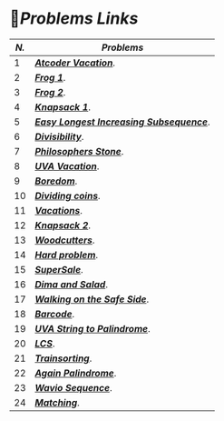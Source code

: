 # :pushpin:***Problems Links***
|***N.***| ***Problems***|
|---| --------|
|1| [***Atcoder Vacation***](https://atcoder.jp/contests/dp/tasks/dp_c?lang=en).|
|2| [***Frog 1***](https://atcoder.jp/contests/dp/tasks/dp_a?lang=en).|
|3| [***Frog 2***](https://atcoder.jp/contests/dp/tasks/dp_b?lang=en).|
|4| [***Knapsack 1***](https://atcoder.jp/contests/dp/tasks/dp_d?lang=en).|
|5| [***Easy Longest Increasing Subsequence***](https://www.spoj.com/problems/ELIS/en/).|
|6|[***Divisibility***](https://onlinejudge.org/index.php?option=com_onlinejudge&Itemid=8&page=show_problem&problem=977).|
|7| [***Philosophers Stone***](https://www.spoj.com/problems/BYTESM2/en/).|
|8| [***UVA Vacation***](https://onlinejudge.org/index.php?option=com_onlinejudge&Itemid=8&page=show_problem&problem=1133).|
|9| [***Boredom***](https://codeforces.com/problemset/problem/456/C ).|
|10| [***Dividing coins***](https://onlinejudge.org/index.php?option=com_onlinejudge&Itemid=8&page=show_problem&problem=503).|
|11| [***Vacations***](https://codeforces.com/problemset/problem/699/C).|
|12| [***Knapsack 2***](https://atcoder.jp/contests/dp/tasks/dp_e?lang=en ).|
|13| [***Woodcutters***](https://codeforces.com/contest/545/problem/C).|
|14| [***Hard problem***](https://codeforces.com/contest/706/problem/C).|
|15| [***SuperSale***](https://onlinejudge.org/index.php?option=com_onlinejudge&Itemid=8&page=show_problem&problem=1071).|
|16| [***Dima and Salad***](https://codeforces.com/contest/366/problem/C ).|
|17| [***Walking on the Safe Side***](https://onlinejudge.org/index.php?option=com_onlinejudge&Itemid=8&page=show_problem&problem=766).|
|18| [***Barcode***](https://codeforces.com/problemset/problem/225/C).|
|19| [***UVA String to Palindrome***](https://onlinejudge.org/index.php?option=com_onlinejudge&Itemid=8&page=show_problem&problem=1680).|
|20| [***LCS***](https://atcoder.jp/contests/dp/tasks/dp_f).|
|21| [***Trainsorting***](https://onlinejudge.org/index.php?option=com_onlinejudge&Itemid=8&page=show_problem&problem=2451).|
|22| [***Again Palindrome***](https://onlinejudge.org/index.php?option=com_onlinejudge&Itemid=8&page=show_problem&problem=1558).|
|23| [***Wavio Sequence***](https://onlinejudge.org/index.php?option=com_onlinejudge&Itemid=8&page=show_problem&problem=1475).|
|24| [***Matching***](https://atcoder.jp/contests/dp/tasks/dp_o).|
